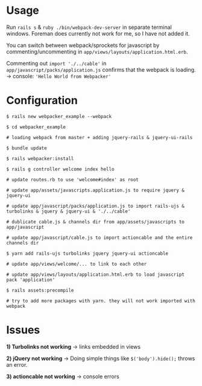 # Usage

Run `rails s` & `ruby ./bin/webpack-dev-server` in separate terminal windows. Foreman does currently not work for me, so I have not added it.

You can switch between webpack/sprockets for javascript by commenting/uncommenting in `app/views/layouts/application.html.erb`.

Commenting out `import './../cable'` in `app/javascript/packs/application.js` confirms that the webpack is loading. -> console: `'Hello World from Webpacker'`

# Configuration

```
$ rails new webpacker_example --webpack

$ cd webpacker_example

# loading webpack from master + adding jquery-rails & jquery-ui-rails

$ bundle update

$ rails webpacker:install

$ rails g controller welcome index hello

# update routes.rb to use 'welcome#index' as root

# update app/assets/javascripts.application.js to require jquery & jquery-ui

# update app/javascript/packs/application.js to import rails-ujs & turbolinks & jquery & jquery-ui & './../cable'

# dublicate cable.js & channels dir from app/assets/javascripts to app/javascript

# update app/javascript/cable.js to import actioncable and the entire channels dir

$ yarn add rails-ujs turbolinks jquery jquery-ui actioncable

# update app/views/welcome/... to link to each other

# update app/views/layouts/application.html.erb to load javascript pack 'application'

$ rails assets:precompile

# try to add more packages with yarn. they will not work imported with webpack
```

# Issues

**1) Turbolinks not working**
-> links embedded in views

**2) jQuery not working**
-> Doing simple things like `$('body').hide();` throws an error.

**3) actioncable not working**
-> console errors
